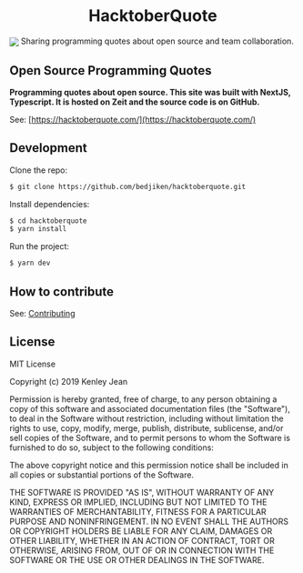<p align="center">
 <h1 align="center">HacktoberQuote</h1>

<img align="center"  src="https://github.com/ThalKod/hacktoberquote/blob/feature/dynamic_quote_timer/HacktoberQuote_preview.png">
 Sharing programming quotes about open source and team collaboration.
</p>

## Open Source Programming Quotes

**Programming quotes about open source. This site was built with NextJS, Typescript. It is hosted on Zeit and the source code is on GitHub.**

See: [https://hacktoberquote.com/](https://hacktoberquote.com/)

## Development

Clone the repo:
```bash
$ git clone https://github.com/bedjiken/hacktoberquote.git
```
Install dependencies:
```bash
$ cd hacktoberquote
$ yarn install
```
Run the project:
```bash
$ yarn dev
```

## How to contribute

See: [Contributing](CONTRIBUTING.md)

## License
  
MIT License

Copyright (c) 2019 Kenley Jean

Permission is hereby granted, free of charge, to any person obtaining a copy
of this software and associated documentation files (the "Software"), to deal
in the Software without restriction, including without limitation the rights
to use, copy, modify, merge, publish, distribute, sublicense, and/or sell
copies of the Software, and to permit persons to whom the Software is
furnished to do so, subject to the following conditions:

The above copyright notice and this permission notice shall be included in all
copies or substantial portions of the Software.

THE SOFTWARE IS PROVIDED "AS IS", WITHOUT WARRANTY OF ANY KIND, EXPRESS OR
IMPLIED, INCLUDING BUT NOT LIMITED TO THE WARRANTIES OF MERCHANTABILITY,
FITNESS FOR A PARTICULAR PURPOSE AND NONINFRINGEMENT. IN NO EVENT SHALL THE
AUTHORS OR COPYRIGHT HOLDERS BE LIABLE FOR ANY CLAIM, DAMAGES OR OTHER
LIABILITY, WHETHER IN AN ACTION OF CONTRACT, TORT OR OTHERWISE, ARISING FROM,
OUT OF OR IN CONNECTION WITH THE SOFTWARE OR THE USE OR OTHER DEALINGS IN THE
SOFTWARE.
